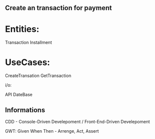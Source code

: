 ## Create an transaction for payment

# Entities:
 
   Transaction
   Installment

# UseCases:

  CreateTransation
  GetTransaction

  i/o:


  API
  DateBase


## Informations

CDD - Console-Driven Develepoment / Front-End-Driven Develepoment

GWT: Given When Then - Arrenge, Act, Assert